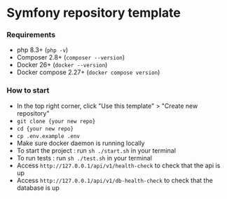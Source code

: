 # Symfony repository template 

### Requirements

- php 8.3+ (`php -v`)
- Composer 2.8+ (`composer --version`)
- Docker 26+ (`docker --version`)
- Docker compose 2.27+ (`docker compose version`)

### How to start

- In the top right corner, click "Use this template" > "Create new repository"
- `git clone {your new repo}`
- `cd {your new repo}`
- `cp .env.example .env`
- Make sure docker daemon is running locally
- To start the project : run `sh ./start.sh` in your terminal
- To run tests : run `sh ./test.sh` in your terminal
- Access `http://127.0.0.1/api/v1/health-check` to check that the api is up
- Access `http://127.0.0.1/api/v1/db-health-check` to check that the database is up

